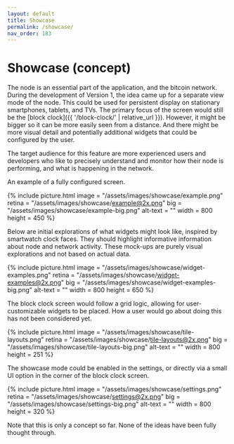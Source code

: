 ```yaml
---
layout: default
title: Showcase
permalink: /showcase/
nav_order: 183
---
```


# Showcase (concept)

The node is an essential part of the application, and the bitcoin network. During the development of Version 1, the idea came up for a separate view mode of the node. This could be used for persistent display on stationary smartphones, tablets, and TVs. The primary focus of the screen would still be the [block clock]({{ '/block-clock/' | relative_url }}). However, it might be bigger so it can be more easily seen from a distance. And there might be more visual detail and potentially additional widgets that could be configured by the user.

The target audience for this feature are more experienced users and developers who like to precisely understand and monitor how their node is performing, and what is happening in the network.

An example of a fully configured screen.

{% include picture.html
	image = "/assets/images/showcase/example.png"
	retina = "/assets/images/showcase/example@2x.png"
	big = "/assets/images/showcase/example-big.png"
	alt-text = ""
	width = 800
	height = 450
%}

Below are initial explorations of what widgets might look like, inspired by smartwatch clock faces. They should highlight informative information about node and network activity. These mock-ups are purely visual explorations and not based on actual data.

{% include picture.html
	image = "/assets/images/showcase/widget-examples.png"
	retina = "/assets/images/showcase/widget-examples@2x.png"
	big = "/assets/images/showcase/widget-examples-big.png"
	alt-text = ""
	width = 800
	height = 650
%}

The block clock screen would follow a grid logic, allowing for user-customizable widgets to be placed. How a user would go about doing this has not been considered yet.

{% include picture.html
	image = "/assets/images/showcase/tile-layouts.png"
	retina = "/assets/images/showcase/tile-layouts@2x.png"
	big = "/assets/images/showcase/tile-layouts-big.png"
	alt-text = ""
	width = 800
	height = 251
%}

The showcase mode could be enabled in the settings, or directly via a small UI option in the corner of the block clock screen.

{% include picture.html
	image = "/assets/images/showcase/settings.png"
	retina = "/assets/images/showcase/settings@2x.png"
	big = "/assets/images/showcase/settings-big.png"
	alt-text = ""
	width = 800
	height = 320
%}

Note that this is only a concept so far. None of the ideas have been fully thought through.